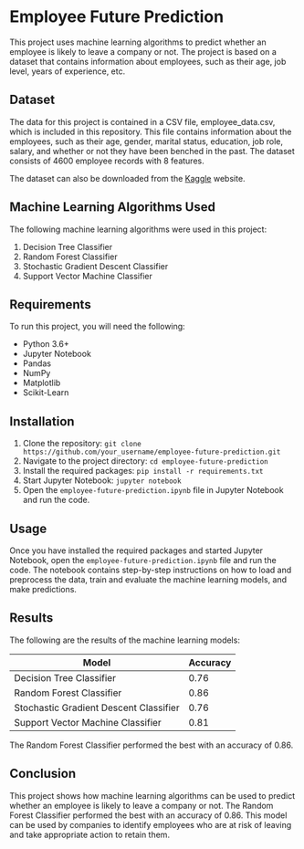 # Employee Future Prediction

This project uses machine learning algorithms to predict whether an employee is likely to leave a company or not. The project is based on a dataset that contains information about employees, such as their age, job level, years of experience, etc.

## Dataset

The data for this project is contained in a  CSV file, employee_data.csv, which is included in this repository. This file contains information about the employees, such as their age, gender, marital status, education, job role, salary, and whether or not they have been benched in the past. The dataset consists of 4600 employee records with 8 features.

The dataset can also be downloaded from the [Kaggle](https://www.kaggle.com/datasets/tejashvi14/employee-future-prediction) website.

## Machine Learning Algorithms Used

The following machine learning algorithms were used in this project:

1. Decision Tree Classifier
2. Random Forest Classifier
3. Stochastic Gradient Descent Classifier
4. Support Vector Machine Classifier

## Requirements

To run this project, you will need the following:

- Python 3.6+
- Jupyter Notebook
- Pandas
- NumPy
- Matplotlib
- Scikit-Learn

## Installation

1. Clone the repository: `git clone https://github.com/your_username/employee-future-prediction.git`
2. Navigate to the project directory: `cd employee-future-prediction`
3. Install the required packages: `pip install -r requirements.txt`
4. Start Jupyter Notebook: `jupyter notebook`
5. Open the `employee-future-prediction.ipynb` file in Jupyter Notebook and run the code.

## Usage

Once you have installed the required packages and started Jupyter Notebook, open the `employee-future-prediction.ipynb` file and run the code. The notebook contains step-by-step instructions on how to load and preprocess the data, train and evaluate the machine learning models, and make predictions.

## Results

The following are the results of the machine learning models:

| Model | Accuracy |
|-------|----------|
| Decision Tree Classifier | 0.76 |
| Random Forest Classifier | 0.86 |
| Stochastic Gradient Descent Classifier | 0.76 |
| Support Vector Machine Classifier | 0.81 |

The Random Forest Classifier performed the best with an accuracy of 0.86.

## Conclusion

This project shows how machine learning algorithms can be used to predict whether an employee is likely to leave a company or not. The Random Forest Classifier performed the best with an accuracy of 0.86. This model can be used by companies to identify employees who are at risk of leaving and take appropriate action to retain them.
